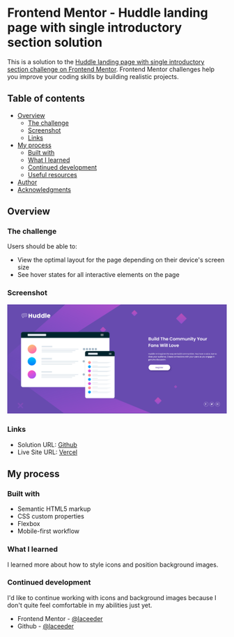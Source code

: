 # Frontend Mentor - Huddle landing page with single introductory section solution

This is a solution to the [Huddle landing page with single introductory section challenge on Frontend Mentor](https://www.frontendmentor.io/challenges/huddle-landing-page-with-a-single-introductory-section-B_2Wvxgi0). Frontend Mentor challenges help you improve your coding skills by building realistic projects. 

## Table of contents

- [Overview](#overview)
  - [The challenge](#the-challenge)
  - [Screenshot](#screenshot)
  - [Links](#links)
- [My process](#my-process)
  - [Built with](#built-with)
  - [What I learned](#what-i-learned)
  - [Continued development](#continued-development)
  - [Useful resources](#useful-resources)
- [Author](#author)
- [Acknowledgments](#acknowledgments)

## Overview

### The challenge

Users should be able to:

- View the optimal layout for the page depending on their device's screen size
- See hover states for all interactive elements on the page

### Screenshot

![](./screenshot.png)

### Links

- Solution URL: [Github](https://github.com/laceeder/huddle-landing-page)
- Live Site URL: [Vercel](https://huddle-landing-page-ecru-eta.vercel.app/)

## My process

### Built with

- Semantic HTML5 markup
- CSS custom properties
- Flexbox
- Mobile-first workflow

### What I learned

I learned more about how to style icons and position background images.

### Continued development

I'd like to continue working with icons and background images because I don't quite feel comfortable in my abilities just yet.

- Frontend Mentor - [@laceeder](https://www.frontendmentor.io/profile/laceeder)
- Github - [@laceeder](https://www.github.com/laceeder)